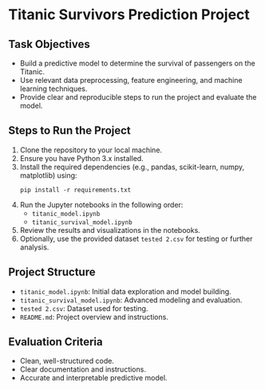 # Titanic Survivors Prediction Project

## Task Objectives
- Build a predictive model to determine the survival of passengers on the Titanic.
- Use relevant data preprocessing, feature engineering, and machine learning techniques.
- Provide clear and reproducible steps to run the project and evaluate the model.

## Steps to Run the Project
1. Clone the repository to your local machine.
2. Ensure you have Python 3.x installed.
3. Install the required dependencies (e.g., pandas, scikit-learn, numpy, matplotlib) using:
   ```
   pip install -r requirements.txt
   ```
4. Run the Jupyter notebooks in the following order:
   - `titanic_model.ipynb`
   - `titanic_survival_model.ipynb`
5. Review the results and visualizations in the notebooks.
6. Optionally, use the provided dataset `tested 2.csv` for testing or further analysis.

## Project Structure
- `titanic_model.ipynb`: Initial data exploration and model building.
- `titanic_survival_model.ipynb`: Advanced modeling and evaluation.
- `tested 2.csv`: Dataset used for testing.
- `README.md`: Project overview and instructions.

## Evaluation Criteria
- Clean, well-structured code.
- Clear documentation and instructions.
- Accurate and interpretable predictive model.
